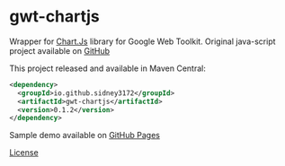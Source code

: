 gwt-chartjs
=======

Wrapper for <a href="http://www.chartjs.org/">Chart.Js</a> library for Google Web Toolkit. Original java-script project available on <a href="https://github.com/nnnick/Chart.js">GitHub</a>



This project released and available in Maven Central:

```xml
<dependency>
  <groupId>io.github.sidney3172</groupId>
  <artifactId>gwt-chartjs</artifactId>
  <version>0.1.2</version>
</dependency>
```
Sample demo available on <a href="http://sidney3172.github.io/gwt-chartjs/">GitHub Pages</a>


[License](LICENSE.txt)
